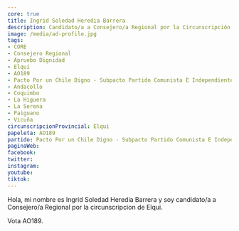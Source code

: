 ```yaml
---
core: true
title: Ingrid Soledad Heredia Barrera
description: Candidato/a a Consejero/a Regional por la Circunscripción de Elqui
image: /media/ad-profile.jpg
tags:
- CORE
- Consejero Regional
- Apruebo Dignidad
- Elqui
- AO189
- Pacto Por un Chile Digno - Subpacto Partido Comunista E Independientes - Independientes
- Andacollo
- Coquimbo
- La Higuera
- La Serena
- Paiguano
- Vicuña
circunscripcionProvincial: Elqui
papeleta: AO189
partido: Pacto Por un Chile Digno - Subpacto Partido Comunista E Independientes - Independientes
paginaWeb:
facebook:
twitter:
instagram:
youtube:
tiktok:
---
```

Hola, mi nombre es Ingrid Soledad Heredia Barrera y soy candidato/a a Consejero/a Regional por la circunscripcion de Elqui.

Vota AO189.